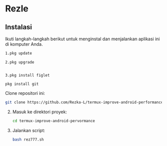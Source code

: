 # Rezle



## Instalasi

Ikuti langkah-langkah berikut untuk menginstal dan menjalankan aplikasi ini di komputer Anda.
 
 ```bash
 1.pkg update
```
``` 
2.pkg upgrade
```
```

3.pkg install figlet
```
```
pkg install git
```

 
Clone repositori ini:
   ```bash
   git clone https://github.com/Rezka-L/termux-improve-android-performance
   ```
2. Masuk ke direktori proyek:
   ```bash
   cd termux-improve-android-pervormance
   ```
4. Jalankan script:
   ```bash
   bash rez777.sh
   ```
